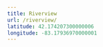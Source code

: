 ```yaml
---
title: Riverview
url: /riverview/
latitude: 42.174207300000006
longitude: -83.17936970000001
---
```

